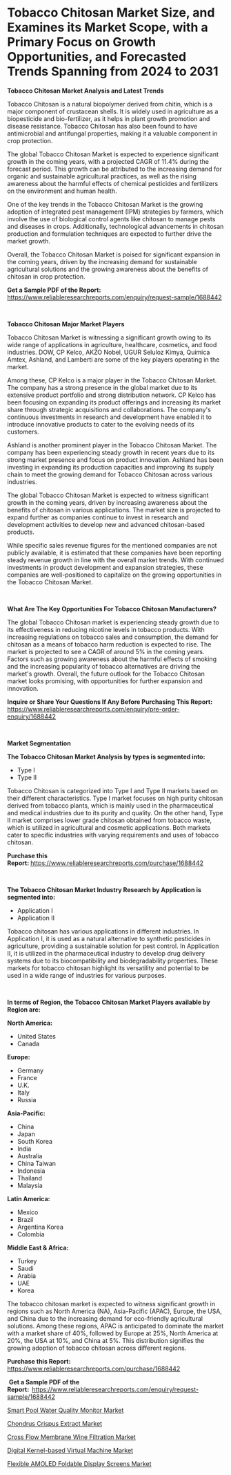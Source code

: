 <p><h1>Tobacco Chitosan Market Size, and Examines its Market Scope, with a Primary Focus on Growth Opportunities, and Forecasted Trends Spanning from 2024 to 2031</h1></p><p><strong>Tobacco Chitosan Market Analysis and Latest Trends</strong></p>
<p><p>Tobacco Chitosan is a natural biopolymer derived from chitin, which is a major component of crustacean shells. It is widely used in agriculture as a biopesticide and bio-fertilizer, as it helps in plant growth promotion and disease resistance. Tobacco Chitosan has also been found to have antimicrobial and antifungal properties, making it a valuable component in crop protection.</p><p>The global Tobacco Chitosan Market is expected to experience significant growth in the coming years, with a projected CAGR of 11.4% during the forecast period. This growth can be attributed to the increasing demand for organic and sustainable agricultural practices, as well as the rising awareness about the harmful effects of chemical pesticides and fertilizers on the environment and human health.</p><p>One of the key trends in the Tobacco Chitosan Market is the growing adoption of integrated pest management (IPM) strategies by farmers, which involve the use of biological control agents like chitosan to manage pests and diseases in crops. Additionally, technological advancements in chitosan production and formulation techniques are expected to further drive the market growth.</p><p>Overall, the Tobacco Chitosan Market is poised for significant expansion in the coming years, driven by the increasing demand for sustainable agricultural solutions and the growing awareness about the benefits of chitosan in crop protection.</p></p>
<p><strong>Get a Sample PDF of the Report:&nbsp;</strong> <a href="https://www.reliableresearchreports.com/enquiry/request-sample/1688442">https://www.reliableresearchreports.com/enquiry/request-sample/1688442</a></p>
<p>&nbsp;</p>
<p><strong>Tobacco Chitosan Major Market Players</strong></p>
<p><p>Tobacco Chitosan Market is witnessing a significant growth owing to its wide range of applications in agriculture, healthcare, cosmetics, and food industries. DOW, CP Kelco, AKZO Nobel, UGUR Seluloz Kimya, Quimica Amtex, Ashland, and Lamberti are some of the key players operating in the market.</p><p>Among these, CP Kelco is a major player in the Tobacco Chitosan Market. The company has a strong presence in the global market due to its extensive product portfolio and strong distribution network. CP Kelco has been focusing on expanding its product offerings and increasing its market share through strategic acquisitions and collaborations. The company's continuous investments in research and development have enabled it to introduce innovative products to cater to the evolving needs of its customers.</p><p>Ashland is another prominent player in the Tobacco Chitosan Market. The company has been experiencing steady growth in recent years due to its strong market presence and focus on product innovation. Ashland has been investing in expanding its production capacities and improving its supply chain to meet the growing demand for Tobacco Chitosan across various industries.</p><p>The global Tobacco Chitosan Market is expected to witness significant growth in the coming years, driven by increasing awareness about the benefits of chitosan in various applications. The market size is projected to expand further as companies continue to invest in research and development activities to develop new and advanced chitosan-based products.</p><p>While specific sales revenue figures for the mentioned companies are not publicly available, it is estimated that these companies have been reporting steady revenue growth in line with the overall market trends. With continued investments in product development and expansion strategies, these companies are well-positioned to capitalize on the growing opportunities in the Tobacco Chitosan Market.</p></p>
<p>&nbsp;</p>
<p><strong>What Are The Key Opportunities For Tobacco Chitosan Manufacturers?</strong></p>
<p><p>The global Tobacco Chitosan market is experiencing steady growth due to its effectiveness in reducing nicotine levels in tobacco products. With increasing regulations on tobacco sales and consumption, the demand for chitosan as a means of tobacco harm reduction is expected to rise. The market is projected to see a CAGR of around 5% in the coming years. Factors such as growing awareness about the harmful effects of smoking and the increasing popularity of tobacco alternatives are driving the market's growth. Overall, the future outlook for the Tobacco Chitosan market looks promising, with opportunities for further expansion and innovation.</p></p>
<p><strong>Inquire or Share Your Questions If Any Before Purchasing This Report:</strong> <a href="https://www.reliableresearchreports.com/enquiry/pre-order-enquiry/1688442">https://www.reliableresearchreports.com/enquiry/pre-order-enquiry/1688442</a></p>
<p>&nbsp;</p>
<p><strong>Market Segmentation</strong></p>
<p><strong>The Tobacco Chitosan Market Analysis by types is segmented into:</strong></p>
<p><ul><li>Type I</li><li>Type II</li></ul></p>
<p><p>Tobacco Chitosan is categorized into Type I and Type II markets based on their different characteristics. Type I market focuses on high purity chitosan derived from tobacco plants, which is mainly used in the pharmaceutical and medical industries due to its purity and quality. On the other hand, Type II market comprises lower grade chitosan obtained from tobacco waste, which is utilized in agricultural and cosmetic applications. Both markets cater to specific industries with varying requirements and uses of tobacco chitosan.</p></p>
<p><strong>Purchase this Report:&nbsp;</strong><a href="https://www.reliableresearchreports.com/purchase/1688442">https://www.reliableresearchreports.com/purchase/1688442</a></p>
<p>&nbsp;</p>
<p><strong>The Tobacco Chitosan Market Industry Research by Application is segmented into:</strong></p>
<p><ul><li>Application I</li><li>Application II</li></ul></p>
<p><p>Tobacco chitosan has various applications in different industries. In Application I, it is used as a natural alternative to synthetic pesticides in agriculture, providing a sustainable solution for pest control. In Application II, it is utilized in the pharmaceutical industry to develop drug delivery systems due to its biocompatibility and biodegradability properties. These markets for tobacco chitosan highlight its versatility and potential to be used in a wide range of industries for various purposes.</p></p>
<p>&nbsp;</p>
<p><strong>In terms of Region, the Tobacco Chitosan Market Players available by Region are:</strong></p>
<p>
    <p> <strong> North America: </strong>
        <ul>
            <li>United States</li>
            <li>Canada</li>
        </ul>
        </p> 
    <p> <strong> Europe: </strong>
        <ul>
            <li>Germany</li>
            <li>France</li>
            <li>U.K.</li>
            <li>Italy</li>
            <li>Russia</li>
        </ul>
        </p> 
    <p> <strong> Asia-Pacific: </strong>
        <ul>
            <li>China</li>
            <li>Japan</li>
            <li>South Korea</li>
            <li>India</li>
            <li>Australia</li>
            <li>China Taiwan</li>
            <li>Indonesia</li>
            <li>Thailand</li>
            <li>Malaysia</li>
        </ul>
        </p> 
    <p> <strong> Latin America: </strong>
        <ul>
            <li>Mexico</li>
            <li>Brazil</li>
            <li>Argentina Korea</li>
            <li>Colombia</li>
        </ul>
        </p> 
    <p> <strong> Middle East & Africa: </strong>
        <ul>
            <li>Turkey</li>
            <li>Saudi</li>
            <li>Arabia</li>
            <li>UAE</li>
            <li>Korea</li>
        </ul>
    </p>
    </p>
<p><p>The tobacco chitosan market is expected to witness significant growth in regions such as North America (NA), Asia-Pacific (APAC), Europe, the USA, and China due to the increasing demand for eco-friendly agricultural solutions. Among these regions, APAC is anticipated to dominate the market with a market share of 40%, followed by Europe at 25%, North America at 20%, the USA at 10%, and China at 5%. This distribution signifies the growing adoption of tobacco chitosan across different regions.</p></p>
<p><strong>Purchase this Report: </strong><a href="https://www.reliableresearchreports.com/purchase/1688442">https://www.reliableresearchreports.com/purchase/1688442</a></p>
<p>&nbsp;<strong>Get a Sample PDF of the Report:&nbsp;&nbsp;</strong><a href="https://www.reliableresearchreports.com/enquiry/request-sample/1688442">https://www.reliableresearchreports.com/enquiry/request-sample/1688442</a></p>
<p><strong></strong></p>
<p><p><a href="https://github.com/RoccoManning/Market-Research-Report-List-3/blob/main/smart-pool-water-quality-monitor-market.md">Smart Pool Water Quality Monitor Market</a></p><p><a href="https://issuu.com/reportprime-2/docs/chondrus-crispus-extract-market-size-2030.pptx">Chondrus Crispus Extract Market</a></p><p><a href="https://github.com/edytherolanlouisejk1miz0wig/Market-Research-Report-List-1/blob/main/cross-flow-membrane-wine-filtration-market.md">Cross Flow Membrane Wine Filtration Market</a></p><p><a href="https://github.com/peachesmcdowel1/Market-Research-Report-List-1/blob/main/digital-kernel-based-virtual-machine-market.md">Digital Kernel-based Virtual Machine Market</a></p><p><a href="https://issuu.com/reportprime-2/docs/flexible-amoled-foldable-display-screens-market-si">Flexible AMOLED Foldable Display Screens Market</a></p></p>